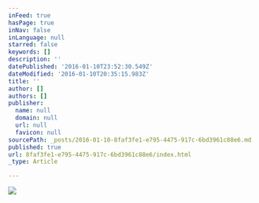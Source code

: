 ```yaml
---
inFeed: true
hasPage: true
inNav: false
inLanguage: null
starred: false
keywords: []
description: ''
datePublished: '2016-01-10T23:52:30.549Z'
dateModified: '2016-01-10T20:35:15.983Z'
title: ''
author: []
authors: []
publisher:
  name: null
  domain: null
  url: null
  favicon: null
sourcePath: _posts/2016-01-10-8faf3fe1-e795-4475-917c-6bd3961c88e6.md
published: true
url: 8faf3fe1-e795-4475-917c-6bd3961c88e6/index.html
_type: Article

---
```

![](https://the-grid-user-content.s3-us-west-2.amazonaws.com/7aef80f9-b6e8-4348-a255-799783ce7fa8.jpg)